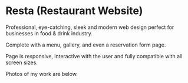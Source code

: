 # Resta (Restaurant Website)

Professional, eye-catching, sleek and modern web design perfect for businesses in food & drink industry. 

Complete with a menu, gallery, and even a reservation form page.

Page is responsive, interactive with the user and fully compatible with all screen sizes. 


Photos of my work are below. 
